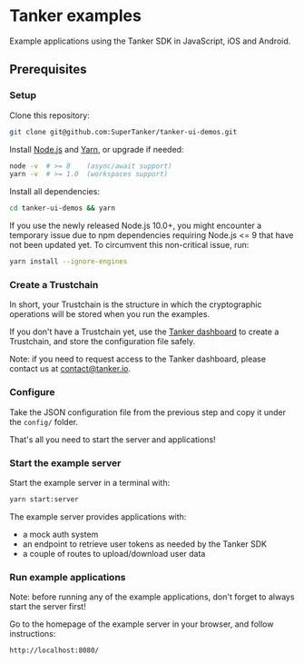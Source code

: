 # Tanker examples

Example applications using the Tanker SDK in JavaScript, iOS and Android.

## Prerequisites

### Setup

Clone this repository:
```bash
git clone git@github.com:SuperTanker/tanker-ui-demos.git
```

Install [Node.js](https://nodejs.org/en/) and [Yarn](https://yarnpkg.com/en/docs/install), or upgrade if needed:
```bash
node -v  # >= 8    (async/await support)
yarn -v  # >= 1.0  (workspaces support)
```

Install all dependencies:
```bash
cd tanker-ui-demos && yarn
```

If you use the newly released Node.js 10.0+, you might encounter a temporary issue due to npm dependencies requiring Node.js <= 9 that have not been updated yet. To circumvent this non-critical issue, run:
```bash
yarn install --ignore-engines
```

### Create a Trustchain

In short, your Trustchain is the structure in which the cryptographic operations will be stored when you run the examples.

If you don't have a Trustchain yet, use the [Tanker dashboard](https://dashboard.tanker.io) to create a Trustchain, and store the configuration file safely.

Note: if you need to request access to the Tanker dashboard, please contact us at [contact@tanker.io](mailto:contact@tanker.io).

### Configure

Take the JSON configuration file from the previous step and copy it under the `config/` folder.

That's all you need to start the server and applications!

### Start the example server

Start the example server in a terminal with:

```bash
yarn start:server
```

The example server provides applications with:
* a mock auth system
* an endpoint to retrieve user tokens as needed by the Tanker SDK
* a couple of routes to upload/download user data

### Run example applications

Note: before running any of the example applications, don't forget to always start the server first!

Go to the homepage of the example server in your browser, and follow instructions:

```
http://localhost:8080/
```
